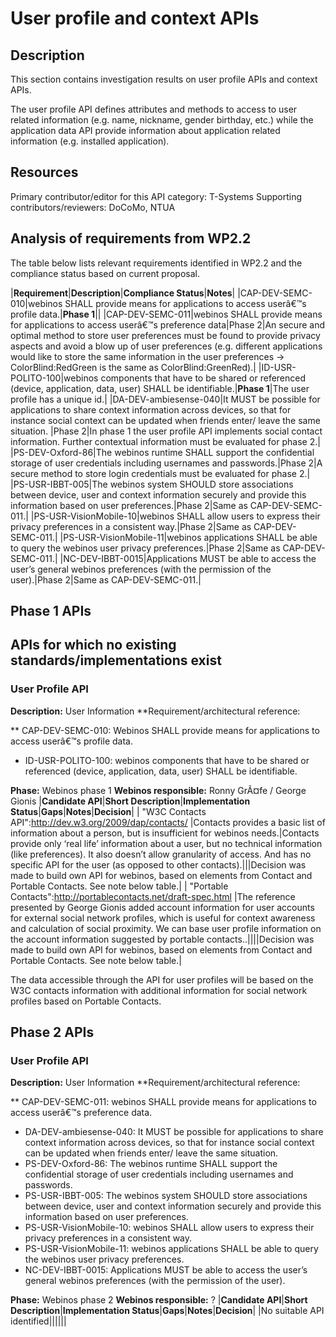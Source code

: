 User profile and context APIs
=============================

Description
-----------

This section contains investigation results on user profile APIs and context APIs.

The user profile API defines attributes and methods to access to user related information (e.g. name, nickname, gender birthday, etc.) while the application data API provide information about application related information (e.g. installed application).

Resources
---------

Primary contributor/editor for this API category: T-Systems
Supporting contributors/reviewers: DoCoMo, NTUA

Analysis of requirements from WP2.2
-----------------------------------

The table below lists relevant requirements identified in WP2.2 and the compliance status based on current proposal.

|**Requirement**|**Description**|**Compliance Status**|**Notes**|
|CAP-DEV-SEMC-010|webinos SHALL provide means for applications to access userâ€™s profile data.|**Phase 1**||
|CAP-DEV-SEMC-011|webinos SHALL provide means for applications to access userâ€™s preference data|Phase 2|An secure and optimal method to store user preferences must be found to provide privacy aspects and avoid a blow up of user preferences (e.g. different applications would like to store the same information in the user preferences -> ColorBlind:RedGreen is the same as ColorBlind:GreenRed).|
|ID-USR-POLITO-100|webinos components that have to be shared or referenced (device, application, data, user) SHALL be identifiable.|**Phase 1**|The user profile has a unique id.|
|DA-DEV-ambiesense-040|It MUST be possible for applications to share context information across devices, so that for instance social context can be updated when friends enter/ leave the same situation. |Phase 2|In phase 1 the user profile API implements social contact information. Further contextual information must be evaluated for phase 2.|
|PS-DEV-Oxford-86|The webinos runtime SHALL support the confidential storage of user credentials including usernames and passwords.|Phase 2|A secure method to store login credentials must be evaluated for phase 2.|
|PS-USR-IBBT-005|The webinos system SHOULD store associations between device, user and context information securely and provide this information based on user preferences.|Phase 2|Same as CAP-DEV-SEMC-011.|
|PS-USR-VisionMobile-10|webinos SHALL allow users to express their privacy preferences in a consistent way.|Phase 2|Same as CAP-DEV-SEMC-011.|
|PS-USR-VisionMobile-11|webinos applications SHALL be able to query the webinos user privacy preferences.|Phase 2|Same as CAP-DEV-SEMC-011.|
|NC-DEV-IBBT-0015|Applications MUST be able to access the user’s general webinos preferences (with the permission of the user).|Phase 2|Same as CAP-DEV-SEMC-011.|

Phase 1 APIs
------------

APIs for which no existing standards/implementations exist
----------------------------------------------------------

### User Profile API

**Description:** User Information
**Requirement/architectural reference:

** CAP-DEV-SEMC-010: Webinos SHALL provide means for applications to access userâ€™s profile data.
* ID-USR-POLITO-100: webinos components that have to be shared or referenced (device, application, data, user) SHALL be identifiable.

**Phase:** Webinos phase 1
**Webinos responsible:** Ronny GrÃ¤fe / George Gionis
|**Candidate API**|**Short Description**|**Implementation Status**|**Gaps**|**Notes**|**Decision**|
| "W3C Contacts API":http://dev.w3.org/2009/dap/contacts/ |Contacts provides a basic list of information about a person, but is insufficient for webinos needs.|Contacts provide only ‘real life’ information about a user, but no technical information (like preferences). It also doesn’t allow granularity of access. And has no specific API for the user (as opposed to other contacts).|||Decision was made to build own API for webinos, based on elements from Contact and Portable Contacts. See note below table.|
| "Portable Contacts":http://portablecontacts.net/draft-spec.html |The reference presented by George Gionis added account information for user accounts for external social network profiles, which is useful for context awareness and calculation of social proximity. We can base user profile information on the account information suggested by portable contacts..||||Decision was made to build own API for webinos, based on elements from Contact and Portable Contacts. See note below table.|

The data accessible through the API for user profiles will be based on the W3C contacts information with additional information for social network profiles based on Portable Contacts.

Phase 2 APIs
------------

### User Profile API

**Description:** User Information
**Requirement/architectural reference:

** CAP-DEV-SEMC-011: webinos SHALL provide means for applications to access userâ€™s preference data.
* DA-DEV-ambiesense-040: It MUST be possible for applications to share context information across devices, so that for instance social context can be updated when friends enter/ leave the same situation.
* PS-DEV-Oxford-86: The webinos runtime SHALL support the confidential storage of user credentials including usernames and passwords.
* PS-USR-IBBT-005: The webinos system SHOULD store associations between device, user and context information securely and provide this information based on user preferences.
* PS-USR-VisionMobile-10: webinos SHALL allow users to express their privacy preferences in a consistent way.
* PS-USR-VisionMobile-11: webinos applications SHALL be able to query the webinos user privacy preferences.
* NC-DEV-IBBT-0015: Applications MUST be able to access the user’s general webinos preferences (with the permission of the user).

**Phase:** Webinos phase 2
**Webinos responsible:** ?
|**Candidate API**|**Short Description**|**Implementation Status**|**Gaps**|**Notes**|**Decision**|
|No suitable API identified||||||


